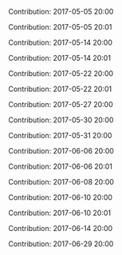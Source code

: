 Contribution: 2017-05-05 20:00

Contribution: 2017-05-05 20:01

Contribution: 2017-05-14 20:00

Contribution: 2017-05-14 20:01

Contribution: 2017-05-22 20:00

Contribution: 2017-05-22 20:01

Contribution: 2017-05-27 20:00

Contribution: 2017-05-30 20:00

Contribution: 2017-05-31 20:00

Contribution: 2017-06-06 20:00

Contribution: 2017-06-06 20:01

Contribution: 2017-06-08 20:00

Contribution: 2017-06-10 20:00

Contribution: 2017-06-10 20:01

Contribution: 2017-06-14 20:00

Contribution: 2017-06-29 20:00

